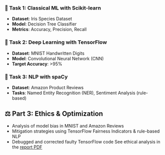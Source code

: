 ### 🔹 Task 1: Classical ML with Scikit-learn
- **Dataset**: Iris Species Dataset  
- **Model**: Decision Tree Classifier  
- **Metrics**: Accuracy, Precision, Recall
### 🔹 Task 2: Deep Learning with TensorFlow
- **Dataset**: MNIST Handwritten Digits  
- **Model**: Convolutional Neural Network (CNN)  
- **Target Accuracy**: >95%
### 🔹 Task 3: NLP with spaCy
- **Dataset**: Amazon Product Reviews  
- **Tasks**: Named Entity Recognition (NER), Sentiment Analysis (rule-based)
## ⚖️ Part 3: Ethics & Optimization

- Analysis of model bias in MNIST and Amazon Reviews  
- Mitigation strategies using TensorFlow Fairness Indicators & rule-based NLP  
- Debugged and corrected faulty TensorFlow code
  See ethical analysis in the [report PDF](./report/AI_Tools_Assignment_Report.pdf)
